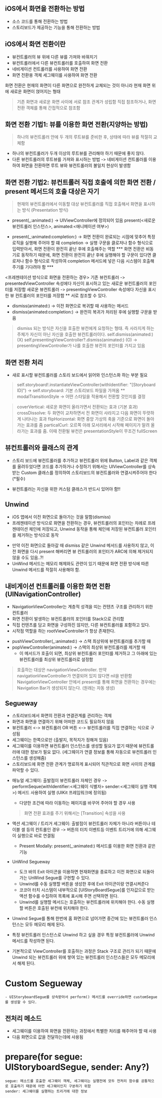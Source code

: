 ## iOS에서 화면을 전환하는 방법

  - 소스 코드를 통해 전환하는 방법
  - 스토리보드가 제공하는 기능을 통해 전환하는 방법
  
## iOS에서 화면 전환이란
  
  - 뷰컨트롤러의 뷰 위에 다른 뷰를 가져와 바꿔치기
  - 뷰컨트롤러에서 다른 뷰컨트롤러를 호출하여 화면 전환
  - 네비게이션 컨트롤러를 사용하여 화면 전환
  - 화면 전환용 객체 세그웨이를 사용하여 화면 전환

화면 전환은 현재의 화면이 다른 화면으로 완전하게 교체되는 것이 아니라 현재 화면 위에 새로운 화면이 얹어지는 형태
> 기존 화면과 새로운 화면 사이에 서로 참조 관계가 성립함
> 직접 참조하거나, 화면 전환 객체를 통해 간접적으로 참조함


## 화면 전환 기법1: 뷰를 이용한 화면 전환(지양하는 방법)
> 하나의 뷰컨트롤러 안에 두 개의 루트뷰를 준비한 후, 상태에 따라 뷰를 적절히 교체함 
* 하나의 뷰컨트롤러가 두개 이상의 루트뷰를 관리해야 하기 때문에 좋지 않다.
* 다른 뷰컨트롤러의 루트뷰를 가져와 표시하는 방법 -> 네비게이션 컨트롤러를 이용하여 화면을 전환하면 루트 뷰와 뷰컨트롤러의 불일치 현상이 발생함

## 화면 전환 기법2: 뷰컨트롤러 직접 호출에 의한 화면 전환 / present 메서드의 호출 대상은 자기 
> 현재의 뷰컨트롤러에서 이동할 대상 뷰컨트롤러를 직접 호출해서 화면을 표시하는 방식 (Presentation 방식)
* present(_:animated:) -> UIViewController에 정의되어 있음
  present(<새로운 뷰컨트롤러 인스턴스>, animated:<애니메이션 여부>)
  
* present(_:animated:completion:) -> 화면 전환이 완료되는 시점에 맞추어 특정 로직을 실행해 주어야 할 떄
  completion -> 실행 구문을 클로저나 함수 형식으로 입력받아서, 화면 전환이 완전히 끝난 후에 호출해주는 역할
  *** 화면 전환은 비동기로 동작하기 때문에, 화면 전환이 완전히 끝난 후에 실행해야 할 구문이 있다면 클로저나 함수 형식으로 작성하여 completion 메서드에 넣은 다음 시스템이 호출해주기를 기다려야 함 ***

<프레젠테이션 방식으로 화면을 전환하는 경우>
기존 뷰컨트롤러 -> presentedViewController 속성에다 자신이 표시하고 있는 새로운 뷰컨트롤러의 포인터를 저장함
새로운 뷰컨트롤러 -> presentingViewController 속성에다 자신을 표시한 뷰 컨트롤러의 포인터를 저장함
  ** 서로 참조할 수 있다.
  
* dismiss(animated:) -> 이전 화면으로 복귀할 때 사용하는 메서드
* dismiss(animated:completion:) -> 완전히 복귀가 처리된 후에 실행할 구문을 받음
 > dismiss 되는 방식은 자신을 호출한 뷰컨에게 요청하는 형태. 즉 사라지게 하는 주체가 자신이 아닌 자신을 호출한 뷰컨트롤러이다.
 self.dismiss(animated:) (X)
 self.presentingViewController?.dismiss(animated:) (O) -> presentingViewController가 나를 호출한 뷰컨의 포인터를 가지고 있음
 
 ## 화면 전환 처리
  - 새로 표시할 뷰컨트롤러를 스토리 보드에서 읽어와 인스턴스화 하는 부분 필요
  > self.storyboard!.instantiateViewController(withIdentifier: "[Storyboard ID]") -> self.storyboard: 기본 스토리보드 파일을 가져옴
  ** modalTransitionStyle -> 어떤 스타일을 적용해서 전환할 것인지를 결정
  
  > coverVertical: 새로운 화면이 올라가면서 전환되는 효과 (기본 효과)
  > crossDissolve: 두 화면이 교차하면서 전 화면이 사라지고 다음 화면이 뚜렷하게 나타나는 효과
  > flipHorizontal: 화면 중앙 가상의 축을 기준으로 화면이 돌아가는 효과를 줌
  > particalCurl: 오르쪽 아래 모서리에서 시작해 페이지가 말려 올라가는 효과를 줌. 이때 전환될 뷰컨은 presentationStyle이 무조건 fullScreen


## 뷰컨트롤러와 클래스의 관계
  - 스토리 보드에 뷰컨트롤러를 추가하고 뷰컨트롤러 위에 Button, Label과 같은 객체를 올려두었다면 코드를 추가하거나 수정하기 위해서는 UIViewController를 상속받는
    Custom 클래스를 정의하여 스토리보드의 뷰컨트롤러와 연결시켜주어야 한다 (*필수)
    
  * 뷰컨트롤러는 자신을 위한 커스텀 클래스가 반드시 있어야 함!!

## Unwind
  - iOS 앱에서 이전 화면으로 돌아가는 것을 말함(dismiss)
  - 프레젠테이션 방식으로 화면을 전환하는 경우, 뷰컨트롤러의 포인터는 차례로 프레젠테이션 체인에 저장되고, Unwind 동작을 통해 체인에 저장된 뷰컨트롤러 포인터를 제거하는 방식으로 동작
  
  * 만약 이전 화면으로 돌아갈 때 dismiss 같은 Unwind 메서드를 사용하지 않고, 이전 화면을 다시 present 해버리면 뷰 컨트롤러의 포인터가 ARC에 의해 제거되지 않을 수도 있음..?!
  * UnWind 메서드는 메모리 해제와도 관련이 있기 때문에 화면 전환 방식에 따른 Unwind 메서드를 적절히 사용해야 함.

## 내비게이션 컨트롤러를 이용한 화면 전환 (UINavigationController)
  - NavigationViewController는 계층적 성격을 띠는 컨텐츠 구조를 관리하기 위한 컨트롤러
  - 화면 전환이 발생하는 뷰컨트롤러의 포인터를 Stack으로 관리함
  - 직접 컨텐츠를 담고 화면을 구성하진 않지만, 다른 뷰컨트롤러를 포함하고 있다.
  - 시작점 역할을 하는 rootViewController가 항상 존재한다.

  * pushViewController(_:animated:) -> 스택 최상위에 뷰컨트롤러를 추가할 때
  * popViewController(animated:) -> 스택의 최상위 뷰컨트롤러를 제거할 때
    - 이 메서드가 호출이 되면, 최상위 뷰컨트롤러 포인터를 제거하고 그 아래에 있는 뷰컨트롤러를 최상위 뷰컨트롤러로 설정함
    
  > 호출하는 대상은 navigationViewController. 만약 navigationViewController가 연결되어 있지 않다면 nil을 반환함
  > NavigationViewController 안에서 present를 통해 화면을 전환하는 경우에는 Navigation Bar가 생성되지 않는다. (원래는 자동 생성)

  
## Segueway
  - 스토리보드에서 화면의 전환과 연결관계를 관리하는 객체
  - 화면과 화면을 연결하기 위해 어떠한 코드도 필요하지 않음
  - 뷰컨트롤러 <-> 뷰컨트롤러 OR 버튼 <-> 뷰컨트롤러를 직접 연결하는 식으로 구성됨
  - 세그웨이는 한쪽으로만 (출발지, 목적지가 정해져 있음)
  - 세그웨이를 이용하면 뷰컨트롤러 인스턴스를 생성할 필요가 없기 때문에 뷰컨트롤러애 대한 정보가 필요 없다. (세그웨이가 연결 정보를 통해 자동으로 뷰컨트롤러 인스턴스를 생성해줌)
  - 스토리보드에 화면 전환 관계가 명료하게 표시되어 직관적으로 화면 사이의 관계를 파악할 수 있다.

  * 매뉴얼 세그웨이: 출발점이 뷰컨트롤러 자체인 경우 -> performSeque(withIdentifier:<세그웨이 식별자> sender:<세그웨이 실행 객체>) 메서드 사용하여 실행 (UIKit 프레임워크에 정의됨)
    - 다양한 조건에 따라 이동하는 페이지를 바꾸어 주어야 할 경우 사용
    > 화면 전환 효과를 주기 위해서는 [Transition] 속성을 사용

  * 액션 세그웨이 / 트리거 세그웨이: 출발점이 뷰컨트롤러 자체가 아니라 버튼이나 테이블 셀 등의 컨트롤인 경우 -> 버튼의 터치 이벤트등 이벤트 트리거에 의해 세그웨이 실행으로 바로 연결됨
    - Present Modally: present(_:animated:) 메서드를 이용한 화면 전환과 같은 기능

  * UnWind Segueway
    - 도크 바의 Exit 아이콘을 이용하면 현재화면을 종료하고 이전 화면으로 되돌아가는 UnWind Segue를 구현할 수 있다.
    - Unwind를 수동 실행할 버튼을 생성한 후에 Exit 아이콘이랑 연결시켜준다
    - 코코아 터치 시스템이 내부적으로 [UIStoryBoardSegue]를 인자값으로 받는 액션 함수를 수집하여 목록에 표시해 주면 선택하면 된다.
    - Unwind를 실행할 메서드는 호출하는 뷰컨트롤러에 위치해야 한다. 수동 실행할 버튼은 호출된 뷰컨에 위치해야 한다.

  * Unwind Segue를 통해 한번에 홈 화면으로 넘어가면 중간에 있는 뷰컨트롤러 인스턴스는 모두 메모리 해제 된다.
  * 특정 뷰컨트롤러 인스턴스로 Unwind 하고 싶을 경우 특정 뷰컨트롤러에 Unwind 메서드를 작성하면 된다.
  * 기본적으로 ViewController를 호출하는 과정은 Stack 구조로 관리가 되기 때문에 Unwind 되는 뷰컨트롤러 위에 쌓여 있는 뷰컨트롤러 인스턴스들은 모두 메모리에서 해제 된다.

  # Custom Segueway
    - UIStoryboardSegue를 상속받아서 perform() 메서드를 override하면 customSegue를 생성할 수 있다.
    
## 전처리 메소드
  - 세그웨이를 이용하여 화면을 전환하는 과정에서 특별한 처리를 해주어야 할 때 사용
  - 다음 화면으로 값을 전달하는데에 사용됨

  # prepare(for segue: UIStoryboardSegue, sender: Any?)
    segue: 메소드를 호출한 세그웨이 객체, 세그웨이는 실행전에 모두 전처리 함수를 공통적으로 호출하기 때문에 어떤 세그웨이인지 구분하기 위함
    sender: 세그웨이를 실행하는 트리거에 대한 정보
